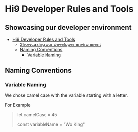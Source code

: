 #  Hi9 Developer Rules and Tools
## Showcasing our developer environment

- [Hi9 Developer Rules and Tools](#hi9-developer-rules-and-tools)
  - [Showcasing our developer environment](#showcasing-our-developer-environment)
  - [Naming Conventions](#naming-conventions)
    - [Variable Naming](#variable-naming)

## Naming Conventions
### Variable Naming
We chose camel case with the variable starting with a letter. 

For Example
>
> let camelCase = 45
> 
> const variableName = "Wo King"
>

